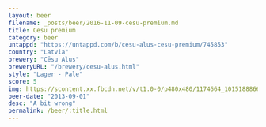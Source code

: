 ```yaml
---
layout: beer
filename: _posts/beer/2016-11-09-cesu-premium.md
title: Cesu premium
category: beer
untappd: "https://untappd.com/b/cesu-alus-cesu-premium/745853"
country: "Latvia"
brewery: "Cēsu Alus"
breweryURL: "/brewery/cesu-alus.html"
style: "Lager - Pale"
score: 5
img: https://scontent.xx.fbcdn.net/v/t1.0-0/p480x480/1174664_10151888665988745_1905015784_n.jpg?_nc_cat=101&_nc_oc=AQmy6oM9XP1_tk7yer1w-kHW50XqADjA_hLdv9qqwVvg-YOkJ7J5-0hBSRsp1WyXmgY&_nc_ht=scontent.xx&oh=3932d2a3535618012c292c2d8e14ff3e&oe=5DAB8502
beer-date: "2013-09-01"
desc: "A bit wrong"
permalink: /beer/:title.html
---
```

